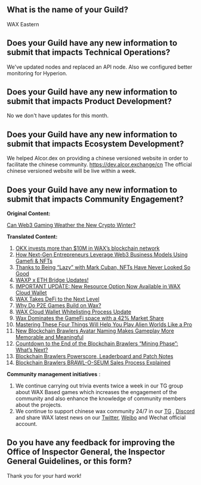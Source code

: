 ## What is the name of your Guild?

WAX Eastern

## Does your Guild have any new information to submit that impacts Technical Operations?

We've updated nodes and replaced an API node. Also we configured better monitoring for Hyperion.

## Does your Guild have any new information to submit that impacts Product Development?

No we don't have updates for this month.

## Does your Guild have any new information to submit that impacts Ecosystem Development?
We helped Alcor.dex on providing a chinese versioned website in order to facilitate the chinese community. https://dev.alcor.exchange/cn
The official chinese versioned website will be live within a week.

## Does your Guild have any new information to submit that impacts Community Engagement?

**Original Content:**

[Can Web3 Gaming Weather the New Crypto Winter?](https://mp.weixin.qq.com/s?__biz=MzU5NzYyMjg0MQ==&mid=2247487319&idx=1&sn=a44160a91af987d0afa2e31594db8242&chksm=fe51e601c9266f1722bbb6330144d3bbd56e82b46d47ad2c71aaf7a434c1490e39d370f63368&scene=126&&sessionid=1657849655#rd)


**Translated Content:**
1. [OKX invests more than $10M in WAX’s blockchain network
](https://mp.weixin.qq.com/s/fcF7mAK04pELFcboH_abag)
2. [How Next-Gen Entrepreneurs Leverage Web3 Business Models Using Gamefi & NFTs
](https://mp.weixin.qq.com/s/l47WuhR-urLrRBg1e1FmsQ)
3. [Thanks to Being “Lazy” with Mark Cuban, NFTs Have Never Looked So Good](https://mp.weixin.qq.com/s?__biz=MzU5NzYyMjg0MQ==&mid=2247487256&idx=1&sn=8c5d96aedb796ffdf059286e1de68b7b&chksm=fe51e64ec9266f589e6304acf10c01f9eb4d6eb794b1b26027cf62878e1143ad1d975325ba30&scene=126&&sessionid=1657849655#rd)
4. [WAXP x ETH Bridge Updates!
](https://mp.weixin.qq.com/s?__biz=MzU5NzYyMjg0MQ==&mid=2247487301&idx=1&sn=6aa1bc62e70e8b6c7757816fa2ba4624&chksm=fe51e613c9266f05e09016bc19dcc50570299d7293ed1af9cd762dc17cfba6e169f2f0864eb4&scene=126&&sessionid=1657849655#rd)
5. [IMPORTANT UPDATE: New Resource Option Now Available in WAX Cloud Wallet
](https://mp.weixin.qq.com/s?__biz=MzU5NzYyMjg0MQ==&mid=2247487310&idx=1&sn=4c7f59e5abb886c33bdc8fc9a9489739&chksm=fe51e618c9266f0e347979769259aa8541c47c4c8fb4c94fd25babeace8e12cb3aaebeaa7e6b&scene=126&&sessionid=1657849655#rd)
6. [WAX Takes DeFi to the Next Level
](https://mp.weixin.qq.com/s?__biz=MzU5NzYyMjg0MQ==&mid=2247487369&idx=1&sn=4fc31e9fd424a7036c8d726463bd1178&chksm=fe51e6dfc9266fc92522f79579d7359150d06ec64bfd1ac3ed3f11ae78513da14f5edae8d0ce&scene=126&&sessionid=1657849655#rd)
1. [Why Do P2E Games Build on Wax?
](https://mp.weixin.qq.com/s?__biz=MzU5NzYyMjg0MQ==&mid=2247487371&idx=1&sn=fedc9bbfbcc71db82eebaa037cf5beb4&chksm=fe51e6ddc9266fcb1b1f22e2e518ee7795f5fc4aee9c1d8aea67046500a40ebc945eade49739&scene=126&&sessionid=1657849655#rd)
2. [WAX Cloud Wallet Whitelisting Process Update
](https://mp.weixin.qq.com/s?__biz=MzU5NzYyMjg0MQ==&mid=2247487379&idx=1&sn=75afe73e8496a10dd5a4b6ea26ecdcd2&chksm=fe51e6c5c9266fd31d45a4740b978b7c480177a23455d82a65ceb7e3ab900a1c29dbe89b38a8&scene=126&&sessionid=1657849655#rd)
3. [Wax Dominates the GameFi space with a 42% Market Share
](https://mp.weixin.qq.com/s/5iQ7l4sqchneWxp-dOdfog)
10. [Mastering These Four Things Will Help You Play Alien Worlds Like a Pro
](https://mp.weixin.qq.com/s?__biz=MzkxNDIzNTQ0Mw==&mid=2247484815&idx=1&sn=3915fcbfc109f2c4a6166e2ab972fd8f&chksm=c170ccd3f60745c50e22de57bba4c6f7d5d353749f695b4ec7f09bba5d93c24e728e1c339557&scene=126&&sessionid=1657851991#rd)
1. [New Blockchain Brawlers Avatar Naming Makes Gameplay More Memorable and Meaningful
](https://mp.weixin.qq.com/s?__biz=MzkzMDI4NTk2NA==&mid=2247484722&idx=1&sn=8d62756b5e11a8ec27ae303eef8261b1&chksm=c27dd5d1f50a5cc72c2444b71aa427c64f47a7778d3c2769149ef0eb86497058df96769f0547&scene=126&&sessionid=1657852365#rd)
2. [Countdown to the End of the Blockchain Brawlers “Mining Phase”: What’s Next?
](https://mp.weixin.qq.com/s?__biz=MzkzMDI4NTk2NA==&mid=2247484746&idx=1&sn=dc5c6751d5b8a317c26bef4993c6ea28&chksm=c27dd5a9f50a5cbf0b7ab3860832adb353c28204ad91a359dae567c8920a20de8b5ff3ff411d&scene=126&&sessionid=1657852365#rd)
3. [Blockchain Brawlers Powerscore, Leaderboard and Patch Notes](https://mp.weixin.qq.com/s?__biz=MzkzMDI4NTk2NA==&mid=2247484770&idx=1&sn=14546df9a0956c2b14c1c6e5308808bc&chksm=c27dd581f50a5c9773d61aee5cc9e808c75e5c9624f948bc4e5743da8643153726cf8ba5aba2&scene=126&&sessionid=1657852365#rd)
4. [Blockchain Brawlers BRAWL-O-SEUM Sales Process Explained
](https://mp.weixin.qq.com/s?__biz=MzkzMDI4NTk2NA==&mid=2247484806&idx=1&sn=55092f7dd03ef3231ea72da9c6a8328b&chksm=c27dd565f50a5c730beb57e640272c7ebde0783105b0d527c5e85d28affc2d7220b76aace999&scene=126&&sessionid=1657852365#rd)

**Community management initiatives** :

1. We continue carrying out trivia events twice a week in our TG group about WAX Based games which increases the engagement of the community and also enhance the knowledge of community members about the projects.
2. We continue to support chinese wax community  24/7 in our 
[TG](https://t.me/NFTGamerChina ) , [Discord](https://discord.gg/kAX2CGsVbD) and share WAX latest news on our [Twitter](https://twitter.com/NFTGAMERCHINA), [Weibo](https://weibo.com/u/7584097275)
and Wechat official account.



## Do you have any feedback for improving the Office of Inspector General, the Inspector General Guidelines, or this form?

Thank you for your hard work!